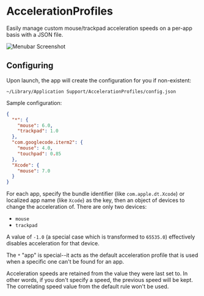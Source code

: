 # AccelerationProfiles

Easily manage custom mouse/trackpad acceleration speeds on a per-app basis with
a JSON file.

![Menubar Screenshot](https://owo.whats-th.is/5983c9.png)

## Configuring

Upon launch, the app will create the configuration for you if non-existent:

`~/Library/Application Support/AccelerationProfiles/config.json`

Sample configuration:

```json
{
  "*": {
    "mouse": 6.0,
    "trackpad": 1.0
  },
  "com.googlecode.iterm2": {
    "mouse": 4.0,
    "touchpad": 0.85
  },
  "Xcode": {
    "mouse": 7.0
  }
}
```

For each app, specify the bundle identifier (like `com.apple.dt.Xcode`) or
localized app name (like `Xcode`) as the key, then an object of devices to
change the acceleration of. There are only two devices:

- `mouse`
- `trackpad`

A value of `-1.0` (a special case which is transformed to `65535.0`)
effectively disables acceleration for that device.

The `*` "app" is special--it acts as the default acceleration profile that is
used when a specific one can't be found for an app.

Acceleration speeds are retained from the value they were last set to. In other
words, if you don't specify a speed, the previous speed will be kept. The
correlating speed value from the default rule won't be used.
